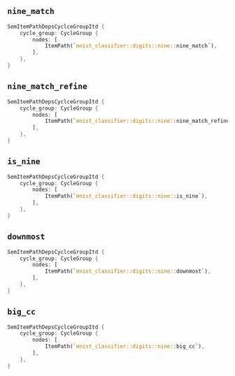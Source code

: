 ## `nine_match`

```rust
SemItemPathDepsCyclceGroupItd {
    cycle_group: CycleGroup {
        nodes: [
            ItemPath(`mnist_classifier::digits::nine::nine_match`),
        ],
    },
}
```

## `nine_match_refine`

```rust
SemItemPathDepsCyclceGroupItd {
    cycle_group: CycleGroup {
        nodes: [
            ItemPath(`mnist_classifier::digits::nine::nine_match_refine`),
        ],
    },
}
```

## `is_nine`

```rust
SemItemPathDepsCyclceGroupItd {
    cycle_group: CycleGroup {
        nodes: [
            ItemPath(`mnist_classifier::digits::nine::is_nine`),
        ],
    },
}
```

## `downmost`

```rust
SemItemPathDepsCyclceGroupItd {
    cycle_group: CycleGroup {
        nodes: [
            ItemPath(`mnist_classifier::digits::nine::downmost`),
        ],
    },
}
```

## `big_cc`

```rust
SemItemPathDepsCyclceGroupItd {
    cycle_group: CycleGroup {
        nodes: [
            ItemPath(`mnist_classifier::digits::nine::big_cc`),
        ],
    },
}
```
